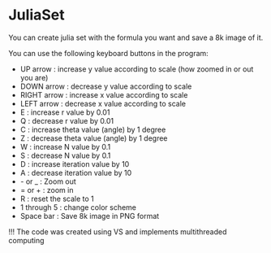 # JuliaSet
<p>You can create julia set with the formula you want and save a 8k image of it.</p>
<p>
You can use the following keyboard buttons in the program:
  <ul>
<li>UP arrow : increase y value according to scale (how zoomed in or out you are)</li>
<li>DOWN arrow : decrease y value according to scale</li>
<li>RIGHT arrow : increase x value according to scale</li>
<li>LEFT arrow : decrease x value according to scale</li>
<li>E : increase r value by 0.01</li>
<li>Q : decrease r value by 0.01</li>
<li>C : increase theta value (angle) by 1 degree</li>
<li>Z : decrease theta value (angle) by 1 degree</li>
<li>W : increase N value by 0.1</li>
<li>S : decrease N value by 0.1</li>
<li>D : increase iteration value by 10</li>
<li>A : decrease iteration value by 10</li>
<li>- or _ : Zoom out</li>
<li>= or + : zoom in</li>
<li>R : reset the scale to 1</li>
<li>1 through 5 : change color scheme</li>
<li>Space bar : Save 8k image in PNG format</li>
    </ul>
</p>
<p>!!! The code was created using VS and implements multithreaded computing</p>
